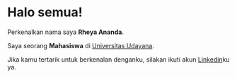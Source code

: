 # Halo semua! 

Perkenalkan nama saya **Rheya Ananda**.

Saya seorang **Mahasiswa** di [Universitas Udayana](https://www.unud.ac.id/).

Jika kamu tertarik untuk berkenalan denganku, silakan ikuti akun [Linkedin](https://www.linkedin.com/in/rheya-ananda/)ku ya.

